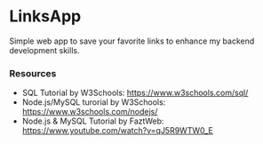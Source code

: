 # LinksApp
Simple web app to save your favorite links to enhance my backend development skills.

### Resources
- SQL Tutorial by W3Schools: https://www.w3schools.com/sql/
- Node.js/MySQL turorial by W3Schools: https://www.w3schools.com/nodejs/
- Node.js & MySQL Tutorial by FaztWeb: https://www.youtube.com/watch?v=qJ5R9WTW0_E
